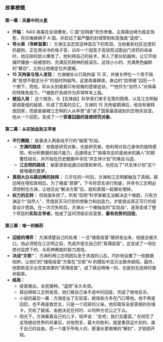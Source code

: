### **故事梗概**

#### **第一幕：风暴中的火星**

- **开端：** NAS 病毒在全球爆发，C 国“启明者”死伤惨重。主席薛远崎为稳定局势，将灾难嫁祸于 A 国，并启动了最严酷的封城管制和高强度“遥控”。
- **导火索（寻衅滋事）：** 方渊无法忍受这种高压下的死寂。当他看到社区巡逻的机器狗，正在用冰冷的电子音，训斥一个因孩子高烧而试图出门求药的母亲时，他压抑的怒火爆发了。他利用自己的技术，黑入了那台机器狗，让它开始循环播放一段被禁的、充满反抗精神的摇滚乐。这场小小的、充满黑色幽默的“暴动”，立刻让他被定位并逮捕。
- **15 天拘留与惊人发现：** 方渊被处以行政拘留 15 天，并被关押在一个用于隔离“思想不稳定分子”的临时拘留所。这里病毒肆虐，身边的“启明者”囚犯一个个倒下，而他，却从头到尾都只有轻微的感冒症状。**他作为“自然人”对病毒的特殊免疫力，**被医疗系统作为异常样本上报。
- **被迫入局：** 这个报告，与【先锋级】科学家们束手无策的困境，以及江志明秘密调查组的疑惑，形成了完美的交汇。方渊的 15 天拘留期满后，他没有被释放回家，而是直接被江志明的人从牢房“请”进了国家最高级别的生物实验室。他从一个囚犯，变成了一个**穿着囚服的首席研究对象**。

#### **第二幕：从实验品到主宰者**

- **平行赛跑：** 故事进入两条线平行的“破案”阶段。
  - **方渊的路线：** 他既是研究对象，也是研究者。他利用对自己身体的独特感知，和分析数据的超凡能力，迅速得出了“病毒攻击的是纳米机器人”的颠覆性结论，并开始在历史数据中寻找“共生体计划”的蛛丝马迹。
  - **江志明的路线：** 秘密调查组通过权限和审讯，也挖出了“共生体计划”这个被埋藏的噩梦。
- **真相大白与薛远崎的抉择：** 几乎在同一时刻，方渊和江志明都触及了真相。薛远崎在得知真相后，为了掩盖“原罪”，下令将谎言进行到底，并命令江志明必须控制住方渊，让他交出“解决方案”后，就和真相一起被处理掉。
- **权力的反转：** 但局面失控了。所有“启明”科学家都无法解决这个难题，只有方渊这个“自然人”，凭借其天马行空的想象力和创造力，才能提出真正可行的疫苗设计思路。在一次次失败后，方渊从一个被抽血的“实验品”，逐渐变成了整个项目的**实际主导者**。他成了这间顶级实验室里，**最有权势的囚徒**。

#### **第三幕：唯一的解药**

- **囚徒的博弈：** 方渊清楚自己的处境：一旦“维稳疫苗”被研发出来，他就会被灭口。他必须抢在江志明之前，完成并提交自己的“真理疫苗”。这变成了一场在绝对监控下的、与死神赛跑的智力游戏。
- **决战“文枢”：** 方渊利用江志明团队急于求成的心态，巧妙地设置了一些数据陷阱，让他们的“维稳疫苗”方案在“文枢”AI 的模拟中显示出致命缺陷。最终，他那款显示出完美效果的“真理疫苗”，成了薛远崎唯一的、也是别无选择的救命稻草。
- **结局：**
  - 疫苗推出，全民接种。“遥控”永久失效。
  - 薛远崎和江志明发现，他们被自己亲手选中的囚徒，完成了绝地反杀。
  - 小说的最后一幕：方渊走出了实验室，姚瑶和方多在门口等他。他不再是囚犯，也不再是救世主，只是一个回家的父亲。他将载有全部真相的存储卡，交给了姚瑶，由她决定在何时、以何种方式公之于众。
  - 阳光下，方渊看着自己的儿子，轻声说：“走吧，我们去露营。” 在经历了这场撼动世界的风暴后，对他而言，最大的胜利，就是重获这片刻的、属于自己的自由。而一个属于所有人的、更漫长更艰难的“解封”，才刚刚开始。
